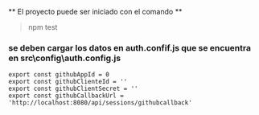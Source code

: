 
** El proyecto puede ser iniciado con el comando **
>  npm test


### se deben cargar los datos en auth.confif.js que se encuentra en src\config\auth.config.js
```
export const githubAppId = 0
export const githubClienteId = ''
export const githubClientSecret = ''
export const githubCallbackUrl = 'http://localhost:8080/api/sessions/githubcallback'
```
